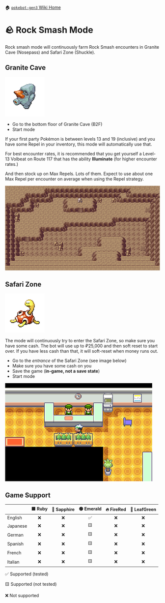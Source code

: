 🏠 [`pokebot-gen3` Wiki Home](../Readme.md)

# 🪨 Rock Smash Mode

Rock smash mode will continuously farm Rock Smash encounters in Granite Cave (Nosepass) and Safari Zone (Shuckle).

## Granite Cave
![](../../sprites/pokemon/normal/Nosepass.png)

- Go to the bottom floor of Granite Cave (B2F)
- Start mode

If your first party Pokémon is between levels 13 and 19 (inclusive) and you have some Repel in your inventory,
this mode will automatically use that.

For best encounter rates, it is recommended that you get yourself a Level-13 Volbeat on Route 117 that has
the ability **Illuminate** (for higher encounter rates.)

And then stock up on Max Repels. Lots of them.
Expect to use about one Max Repel per encounter on average when using the Repel strategy.

![image](../images/granite_cave.png)


## Safari Zone
![](../../sprites/pokemon/normal/Shuckle.png)

The mode will continuously try to enter the Safari Zone, so make sure you have some cash. The bot will use up to ₽25,000 and then soft reset to start over. If you have less cash than that, it will soft-reset when money runs out.

- Go to the _entrance_ of the Safari Zone (see image below)
- Make sure you have some cash on you
- Save the game (**in-game, not a save state**)
- Start mode

![image](../images/safari_zone.png)


## Game Support
|          | 🟥 Ruby | 🔷 Sapphire | 🟢 Emerald | 🔥 FireRed | 🌿 LeafGreen |
|:---------|:-------:|:-----------:|:----------:|:----------:|:------------:|
| English  |    ❌    |      ❌      |     ✅      |     ❌      |      ❌       |
| Japanese |    ❌    |      ❌      |     🟨     |     ❌      |      ❌       |
| German   |    ❌    |      ❌      |     🟨     |     ❌      |      ❌       |
| Spanish  |    ❌    |      ❌      |     🟨     |     ❌      |      ❌       |
| French   |    ❌    |      ❌      |     🟨     |     ❌      |      ❌       |
| Italian  |    ❌    |      ❌      |     🟨     |     ❌      |      ❌       |

✅ Supported (tested)

🟨 Supported (not tested)

❌ Not supported
